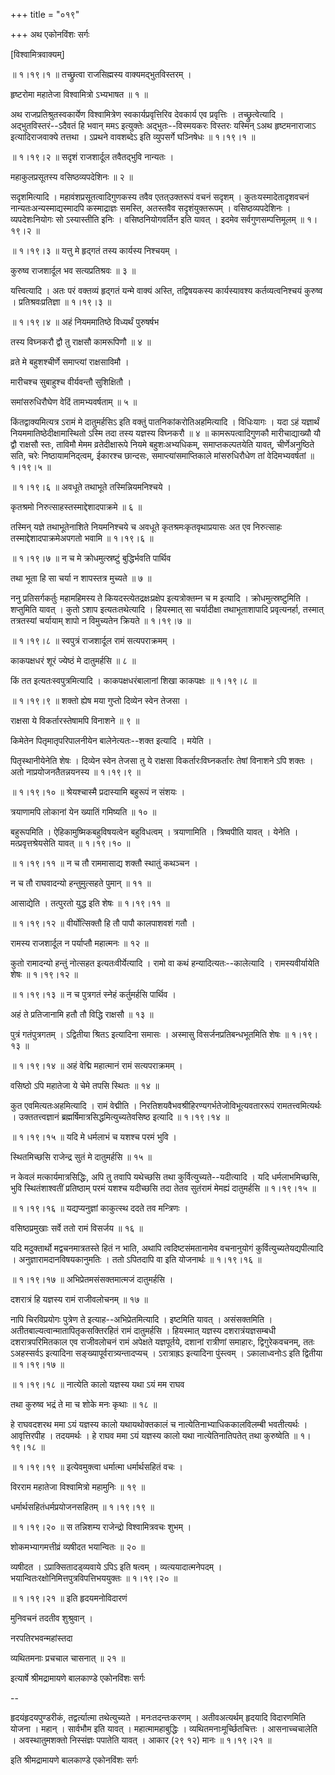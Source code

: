 +++
title = "०१९"

+++
अथ एकोनविंशः सर्गः  

\[विश्वामित्रवाक्यम्\]  

 ॥ १।१९।१ ॥ तच्छ्रुत्वा राजसिह्मस्य वाक्यमद्भुतविस्तरम् ।  

हृष्टरोमा महातेजा विश्वामित्रो ऽभ्यभाषत  ॥  १  ॥   

अथ राजप्रतिश्रुतस्वकार्येण विश्वामित्रेण स्वकार्यप्रवृत्तिरिव देवकार्य एव प्रवृत्तिः । तच्छ्रुत्वेत्यादि । अद्भुतविस्तरं--ऽदैवतं हि भवान् ममऽ इत्युक्तेः अद्भुतः--विस्मयकरः विस्तरः यस्मिन् ऽअथ हृष्टमनाराजाऽ इत्यादिराजवाक्ये तत्तथा । ऽप्रथने वावशब्देऽ इति व्युपसर्गे घञ्निषेधः ॥ १।१९।१ ॥   

 ॥ १।१९।२ ॥ सदृशं राजशार्दूल तवैतद्भुवि नान्यतः ।  

महाकुलप्रसूतस्य वसिष्ठव्यपदेशिनः  ॥  २  ॥   

सदृशमित्यादि । महावंशप्रसूतत्वादिगुणकस्य तवैव एतत्उक्तरूपं वचनं सदृशम् । कुतःयस्मादेतादृशवचनं नान्यतःअन्यस्माद्यस्मादपि कस्माद्राज्ञः समस्ति, अतस्तवैव सदृशंयुक्तरूपम् । वसिष्ठव्यपदेशिनः । व्यपदेशःनियोगः सो ऽस्यास्तीति इनिः । वसिष्ठनियोगवर्तिन इति यावत् । इदमेव सर्वगुणसम्पत्तिमूलम् ॥ १।१९।२ ॥   

 ॥ १।१९।३ ॥ यत्तु मे हृद्गतं तस्य कार्यस्य निश्चयम् ।  

कुरुष्व राजशार्दूल भव सत्यप्रतिश्रवः  ॥  ३  ॥   

यत्त्वित्यादि । अतः परं वक्तव्यं हृद्गतं यन्मे वाक्यं अस्ति, तद्विषयकस्य कार्यस्यावश्य कर्तव्यत्वनिश्चयं कुरुष्व । प्रतिश्रवःप्रतिज्ञा ॥ १।१९।३ ॥   

 ॥ १।१९।४ ॥ अहं नियममातिष्ठे विध्यर्थं पुरुषर्षभ  

तस्य विघ्नकरौ द्वौ तु राक्षसौ कामरूपिणौ  ॥  ४  ॥   

व्रते मे बहुशश्चीर्णे समाप्त्यां राक्षसाविमौ ।  

मारीचश्च सुबाहुश्च वीर्यवन्तौ सुशिक्षितौ ।  

समांसरुधिरौघेण वेदिं तामभ्यवर्षताम्  ॥  ५  ॥   

किंतद्वाक्यमित्यत्र ऽरामं मे दातुमर्हसिऽ इति वक्तुं पातनिकांकरोतिअहमित्यादि । विधिःयागः । यदा ऽहं यज्ञार्थं नियममातिष्ठेदीक्षामास्थितो ऽस्मि तदा तस्य यज्ञस्य विघ्नकरौ  ॥  ४  ॥  कामरूपत्वादिगुणकौ मारीचाद्याख्यौ यौ द्वौ राक्षसौ स्तः, ताविमौ मेमम व्रतेदीक्षारूपे नियमे बहुशःअभ्यधिकम्, समाप्तकल्पतयेति यावत्, चीर्णेअनुष्ठिते सति, चरेः निष्ठायामनिद्त्वम्, ईकारश्च छान्दसः, समाप्त्यांसमाप्तिकाले मांसरुधिरौधेण तां वेदिमभ्यवर्षतां ॥ १।१९।५ ॥   

 ॥ १।१९।६ ॥ अवधूते तथाभूते तस्मिन्नियमनिश्चये ।  

कृतश्रमो निरुत्साहस्तस्माद्देशादपाक्रमे  ॥  ६  ॥   

तस्मिन् यज्ञे तथाभूतेनाशिते नियमनिश्चये च अवधूते कृतश्रमःकृतवृथाप्रयासः अत एव निरुत्साहः तस्माद्देशादपाक्रमेअपगतो भवामि ॥ १।१९।६ ॥   

 ॥ १।१९।७ ॥ न च मे क्रोधमुत्स्रष्टुं बुद्धिर्भवति पार्थिव  

तथा भूता हि सा चर्या न शापस्तत्र मुच्यते  ॥  ७  ॥   

ननु प्रतिसर्गकर्तुः महामहिमस्य ते कियदस्त्येतद्रक्षःप्रक्षेप इत्यत्रोक्तम्न च म इत्यादि । क्रोधमुत्स्रष्टुमिति । शप्तुमिति यावत् । कुतो ऽशाप इत्यतःतथेत्यादि । हियस्मात् सा चर्यादीक्षा तथाभूताशापादि प्रवृत्यनर्हा, तस्मात् तत्रतस्यां चर्यायाम् शापो न विमुच्यतेन क्रियते ॥ १।१९।७ ॥   

 ॥ १।१९।८ ॥ स्वपुत्रं राजशार्दूल रामं सत्यपराक्रमम् ।  

काकपक्षधरं शूरं ज्येष्ठं मे दातुमर्हसि  ॥  ८  ॥   

किं तत इत्यतःस्वपुत्रमित्यादि । काकपक्षधरंबालानां शिखा काकपक्षः ॥ १।१९।८ ॥   

 ॥ १।१९।९ ॥ शक्तो ह्येष मया गुप्तो दिव्येन स्वेन तेजसा ।  

राक्षसा ये विकर्तारस्तेषामपि विनाशने  ॥  ९  ॥   

किमेतेन पितृमातृपरिपालनीयेन बालेनेत्यतः--शक्त इत्यादि । मयेति ।  

पितृस्थानीयेनेति शेषः । दिव्येन स्वेन तेजसा तु ये राक्षसा विकर्तारःविघ्नकर्तारः तेषां विनाशने ऽपि शक्तः । अतो नाप्रयोजनतैतन्नयनस्य ॥ १।१९।९ ॥   

 ॥ १।१९।१० ॥ श्रेयश्चास्मै प्रदास्यामि बहुरूपं न संशयः ।  

त्रयाणामपि लोकानां येन ख्यातिं गमिष्यति  ॥  १०  ॥   

बहुरूपमिति । ऐहिकामुष्मिकबहुविषयत्वेन बहुविधत्वम् । त्रयाणामिति । त्रिष्वपीति यावत् । येनेति । मत्प्रवृत्तश्रेयसेति यावत् ॥ १।१९।१० ॥   

 ॥ १।१९।११ ॥ न च तौ राममासाद्य शक्तौ स्थातुं कथञ्चन ।  

न च तौ राघवादन्यो हन्तुमुत्सहते पुमान्  ॥  ११  ॥   

आसाद्येति । तत्पुरतो युद्ध इति शेषः ॥ १।१९।११ ॥   

 ॥ १।१९।१२ ॥ वीर्योत्सिक्तौ हि तौ पापौ कालपाशवशं गतौ ।  

रामस्य राजशार्दूल न पर्याप्तौ महात्मनः  ॥  १२  ॥   

कुतो रामादन्यो हन्तुं नोत्सहत इत्यतःवीर्येत्यादि । रामो वा कथं हन्यादित्यतः--कालेत्यादि । रामस्यवीर्यायेति शेषः ॥ १।१९।१२ ॥   

 ॥ १।१९।१३ ॥ न च पुत्रगतं स्नेहं कर्तुमर्हसि पार्थिव ।  

अहं ते प्रतिजानामि हतौ तौ विद्धि राक्षसौ  ॥  १३  ॥   

पुत्रं गतंपुत्रगतम् । ऽद्वितीया श्रितऽ इत्यादिना समासः । अस्मासु विसर्जनप्रतिबन्धभूतमिति शेषः ॥ १।१९।१३ ॥   

 ॥ १।१९।१४ ॥ अहं वेद्मि महात्मानं रामं सत्यपराक्रमम् ।  

वसिष्ठो ऽपि महातेजा ये चेमे तपसि स्थितः  ॥  १४  ॥   

कुत एवमित्यतःअहमित्यादि । रामं वेद्मीति । निरतिशयवैभवश्रीहिरण्यगर्भतेजोविभूत्यवताररूपं रामतत्त्वमित्यर्थः । उक्ततत्त्वज्ञानं ब्रह्मर्षिमात्रसिद्धमित्युच्यतेवसिष्ठ इत्यादि ॥ १।१९।१४ ॥   

 ॥ १।१९।१५ ॥ यदि मे धर्मलाभं च यशश्च परमं भुवि ।  

स्थितमिच्छसि राजेन्द्र सुतं मे दातुमर्हसि  ॥  १५  ॥   

न केवलं मत्कार्यमात्रसिद्धिः, अपि तु तवापि यथेच्छसि तथा कुर्वित्युच्यते--यदीत्यादि । यदि धर्मलाभमिच्छसि, भुवि स्थितंशाश्वतीं प्रतिष्ठाम् परमं यशश्च यदीच्छसि तदा तेतव सुतंरामं मेमह्यं दातुमर्हसि ॥ १।१९।१५ ॥   

 ॥ १।१९।१६ ॥ यद्यप्यनुज्ञां काकुत्स्थ ददते तव मन्त्रिणः ।  

वसिष्ठप्रमुखाः सर्वे ततो रामं विसर्जय  ॥  १६  ॥   

यदि मदुक्तार्थो मद्वचनमात्रतस्ते हितं न भाति, अथापि त्वदिष्टसंमतानामेव वचनानुयोगं कुर्वित्युच्यतेयद्यपीत्यादि । अनुज्ञारामदानविषयकानुमतिः । ततो ऽपितदापि वा इति योजनार्थः ॥ १।१९।१६ ॥   

 ॥ १।१९।१७ ॥ अभिप्रेतमसंसक्तमात्मजं दातुमर्हसि ।  

दशरात्रं हि यज्ञस्य रामं राजीवलोचनम्  ॥  १७  ॥   

नापि चिरविप्रयोगः पुत्रेण ते इत्याह--अभिप्रेतमित्यादि । इष्टमिति यावत् । असंसक्तमिति । अतीतबाल्यत्वान्मातापितृकसक्तिरहितं रामं दातुमर्हसि । हियस्मात् यज्ञस्य दशरात्रंयज्ञसम्बधी दशरात्रपरिमितकाल एव राजीवलोचनं रामं अपेक्षते यज्ञपूर्तये, दशानां रात्रीणां समाहारः, द्विगुरेकवचनम्, ततः ऽअहस्सर्वऽ इत्यादिना सङ्ख्यापूर्वरात्र्यन्तादप्यच् । ऽरात्राह्रऽ इत्यादिना पुंस्त्वम् । ऽकालाध्वनोःऽ इति द्वितीया ॥ १।१९।१७ ॥   

 ॥ १।१९।१८ ॥ नात्येति कालो यज्ञस्य यथा ऽयं मम राघव  

तथा कुरुष्व भद्रं ते मा च शोके मनः कृथाः  ॥  १८  ॥   

हे राघवदशरथ ममा ऽयं यज्ञस्य कालो यथायथोक्तकालं च नात्येतिनाभ्याधिककालविलम्बी भवतीत्यर्थः । आवृत्तिरपीह । तदयमर्थः । हे राघव ममा ऽयं यज्ञस्य कालो यथा नात्येतिनातिपतेत् तथा कुरुष्वेति ॥ १।१९।१८ ॥   

 ॥ १।१९।१९ ॥ इत्येवमुक्त्वा धर्मात्मा धर्मार्थसहितं वचः ।  

विरराम महातेजा विश्वामित्रो महामुनिः  ॥  १९  ॥   

धर्मार्थसहितंधर्मप्रयोजनसहितम् ॥ १।१९।१९ ॥   

 ॥ १।१९।२० ॥ स तन्निशम्य राजेन्द्रो विश्वामित्रवचः शुभम् ।  

शोकमभ्यागमत्तीव्रं व्यषीदत भयान्वितः  ॥  २०  ॥   

व्यषीदत । ऽप्राक्सितादड्व्यवाये ऽपिऽ इति षत्वम् । व्यत्ययादात्मनेपदम् । भयान्वितःरक्षोनिमित्तपुत्रविपत्तिभययुक्तः ॥ १।१९।२० ॥   

 ॥ १।१९।२१ ॥ इति हृदयमनोविदारणं  

मुनिवचनं तदतीव शुश्रुवान् ।  

नरपतिरभवन्महांस्तदा  

व्यथितमनाः प्रचचाल चासनात्  ॥  २१  ॥   

इत्यार्षे श्रीमद्रामायणे बालकाण्डे एकोनविंशः सर्गः  

--  

हृदयंहृदयपुण्डरीकं, तद्वर्त्यात्मा तथेत्युच्यते । मनःतदन्तःकरणम् । अतीवअत्यर्थम् हृदयादि विदारणमिति योजना । महान् । सार्वभौम इति यावत् । महात्मामहाबुद्धिः । व्यथितमनाःमूर्च्छितचित्तः । आसनाच्चचालेति । अवस्थातुमशक्तो निस्संज्ञः पपातेति यावत् । आकार (२९ १२) मानः ॥ १।१९।२१ ॥   

इति श्रीमद्रामायणे बालकाण्डे एकोनविंशः सर्गः  

  

